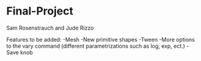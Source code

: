 # Final-Project
Sam Rosenstrauch and Jude Rizzo

Features to be added:
-Mesh
-New primitive shapes
-Tween
-More options to the vary command (different parametrizations such as log, exp, ect.)
-Save knob
